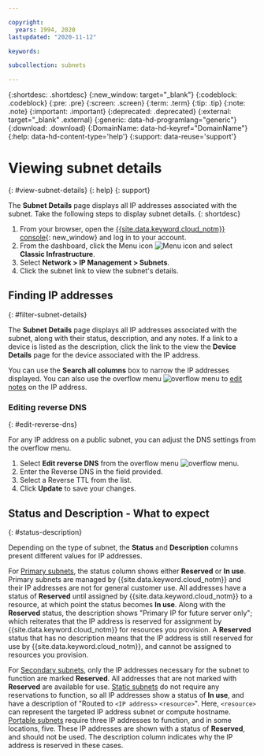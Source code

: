 ```yaml
---

copyright:
  years: 1994, 2020
lastupdated: "2020-11-12"

keywords:

subcollection: subnets

---
```


{:shortdesc: .shortdesc}
{:new_window: target="_blank"}
{:codeblock: .codeblock}
{:pre: .pre}
{:screen: .screen}
{:term: .term}
{:tip: .tip}
{:note: .note}
{:important: .important}
{:deprecated: .deprecated}
{:external: target="_blank" .external}
{:generic: data-hd-programlang="generic"}
{:download: .download}
{:DomainName: data-hd-keyref="DomainName"}
{:help: data-hd-content-type='help'}
{:support: data-reuse='support'}

# Viewing subnet details
{: #view-subnet-details}
{: help}
{: support}

The **Subnet Details** page displays all IP addresses associated with the subnet. Take the following steps to display subnet details.
{: shortdesc}

1. From your browser, open the [{{site.data.keyword.cloud_notm}} console](https://{DomainName}/){: new_window} and log in to your account.
1. From the dashboard, click the Menu icon ![Menu icon](../icons/icon_hamburger.svg) and select **Classic Infrastructure**.
1. Select **Network > IP Management > Subnets**.
1. Click the subnet link to view the subnet's details.

## Finding IP addresses
{: #filter-subnet-details}

The **Subnet Details** page displays all IP addresses associated with the subnet, along with their status, description, and any notes. If a link to a device is listed as the description, click the link to the view the **Device Details** page for the device associated with the IP address.

You can use the **Search all columns** box to narrow the IP addresses displayed. You can also use the overflow menu ![overflow menu](images/overflow.png) to [edit notes](/docs/subnets?topic=subnets-edit-notes-subnet-ip) on the IP address. 

### Editing reverse DNS
{: #edit-reverse-dns}

For any IP address on a public subnet, you can adjust the DNS settings from the overflow menu.  

1. Select **Edit reverse DNS** from the overflow menu ![overflow menu](images/overflow.png).
1. Enter the Reverse DNS in the field provided.
1. Select a Reverse TTL from the list.
1. Click **Update** to save your changes.

## Status and Description - What to expect
{: #status-description}

Depending on the type of subnet, the **Status** and **Description** columns present different values for IP addresses.

For [Primary subnets](/docs/subnets?topic=subnets-about-subnets-and-ips#primary-subnets), the status column shows either **Reserved** or **In use**. Primary subnets are managed by {{site.data.keyword.cloud_notm}} and their IP addresses are not for general customer use. All addresses have a status of **Reserved** until assigned by {{site.data.keyword.cloud_notm}} to a resource, at which point the status becomes **In use**. Along with the **Reserved** status, the description shows "Primary IP for future server only"; which reiterates that the IP address is reserved for assignment by {{site.data.keyword.cloud_notm}} for resources you provision. A **Reserved** status that has no description means that the IP address is still reserved for use by {{site.data.keyword.cloud_notm}}, and cannot be assigned to resources you provision.

For [Secondary subnets](/docs/subnets?topic=subnets-about-subnets-and-ips#secondary-subnets), only the IP addresses necessary for the subnet to function are marked **Reserved**. All addresses that are not marked with **Reserved** are available for use. [Static subnets](/docs/subnets?topic=subnets-about-subnets-and-ips#static-subnets) do not require any reservations to function, so all IP addresses show a status of **In use**, and have a description of "Routed to `<IP address>` `<resource>`". Here, `<resource>` can represent the targeted IP address subnet or compute hostname. [Portable subnets](/docs/subnets?topic=subnets-about-subnets-and-ips#portable-subnet) require three IP addresses to function, and in some locations, five. These IP addresses are shown with a status of **Reserved**, and should not be used. The description column indicates why the IP address is reserved in these cases.
